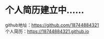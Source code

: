 # 个人简历建立中……
 github地址：<a href="https://github.com/18744884321" target="_blank">https://github.com/18744884321</a>
 <br>
 个人简历：https://18744884321.github.io
